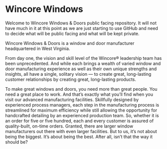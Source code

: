 # Wincore Windows

Welcome to Wincore Windows & Doors public facing repository.  It will not have much in it at this point as we are just starting to use GitHub and need to decide what will be public facing and what will be kept private.

Wincore Windows & Doors is a window and door manufacturer headquartered in West Virginia.

From day one, the vision and skill level of the Wincore® leadership team has been unprecedented.  And while each brings a wealth of varied window and door manufacturing experience as well as their own unique strengths and insights, all have a single, solitary vision — to create great, long-lasting customer relationships by creating great, long-lasting products.

To make great windows and doors, you need more than great people. You need a great place to work. And that’s exactly what you’ll find when you visit our advanced manufacturing facilities. Skillfully designed by experienced process managers, each step in the manufacturing process is streamlined for maximum efficiency while still allowing the opportunity for handcrafted detailing by an experienced production team. So, whether it is an order for five or five hundred, each and every customer is assured of quality-built, on-time orders. Granted, there are larger window manufacturers out there with even larger facilities. But to us, it’s not about being the biggest. It’s about being the best. After all, isn’t that the way it should be?
